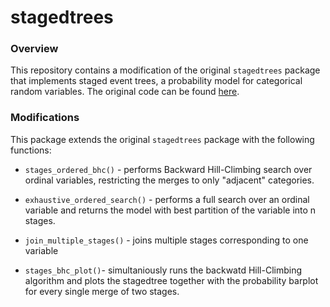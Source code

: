 # stagedtrees

<!-- [![stagedtrees](https://www.r-pkg.org/badges/version/stagedtrees)](https://cran.r-project.org/package=stagedtrees) -->
<!-- [![Build Status](https://travis-ci.com/gherardovarando/stagedtrees.svg?branch=main)](https://travis-ci.com/gherardovarando/stagedtrees) -->
<!--   [![R-CMD-check](https://github.com/gherardovarando/stagedtrees/workflows/R-CMD-check/badge.svg)](https://github.com/gherardovarando/stagedtrees/actions) -->
<!--  [![Coverage status](https://codecov.io/gh/gherardovarando/stagedtrees/branch/master/graph/badge.svg)](https://codecov.io/github/gherardovarando/stagedtrees?branch=main) -->
<!--  [![](https://cranlogs.r-pkg.org/badges/stagedtrees)](https://cran.r-project.org/package=stagedtrees) -->


### Overview 

This repository contains a modification of the original `stagedtrees` package 
that implements staged event trees, a probability model for categorical random variables. 
The original code can be found [here](https://github.com/gherardovarando/stagedtrees).

### Modifications
This package extends the original `stagedtrees` package with the following functions:

* `stages_ordered_bhc()` - performs Backward Hill-Climbing search over ordinal 
variables, restricting the merges to only "adjacent" categories.

* `exhaustive_ordered_search()` -  performs a full search over an ordinal 
variable and returns the model with best partition of the variable into n stages.

* `join_multiple_stages()` - joins multiple stages corresponding to one variable

* `stages_bhc_plot()`- simultaniously runs the backwatd Hill-Climbing algorithm 
and plots the stagedtree together with the probability barplot for every single merge of two stages.
